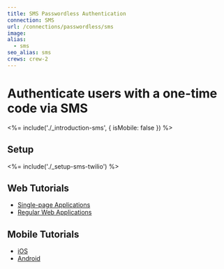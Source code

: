 ```yaml
---
title: SMS Passwordless Authentication
connection: SMS
url: /connections/passwordless/sms
image:
alias:
  - sms
seo_alias: sms
crews: crew-2
---
```


# Authenticate users with a one-time code via SMS

<%= include('./_introduction-sms', { isMobile: false }) %>

## Setup

<%= include('./_setup-sms-twilio') %>

## Web Tutorials

- [Single-page Applications](/connections/passwordless/spa-sms)
- [Regular Web Applications](/connections/passwordless/regular-web-app-sms)

## Mobile Tutorials

 - [iOS](/connections/passwordless/ios-sms-swift)
 - [Android](/connections/passwordless/android-sms)

